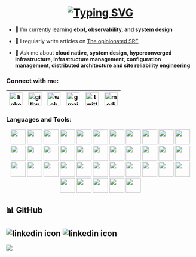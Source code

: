 <h1 align="center">
  <a href="https://git.io/typing-svg"><img src="https://readme-typing-svg.herokuapp.com?font=Fira+Code&weight=900&pause=1000&center=true&vCenter=true&random=false&width=435&lines=The+friendly+neighbourhood+SRE" alt="Typing SVG" /></a>
</h1>

- 🌱 I’m currently learning **ebpf, observability, and system design**

- 📝 I regularly write articles on [The opinionated SRE](https://soham.super.site/blogs)

- 💬 Ask me about **cloud native, system design, hyperconverged infrastructure, infrastructure management, configuration management, distributed architecture and site reliability engineering**


<h3 align="left">Connect with me:</h3>

<table align="center">
    <thead align="center">
        <tr>
            <th>
                <a href="https://www.linkedin.com/in/sohamdutta/" title="linkedin.com/in/sohamdutta">
                    <img loading="lazy" alt="linkedin icon" src="https://cdn.simpleicons.org/linkedin/EB008B" width="35px">
                </a>
            </th>
            <th>
                <a href="https://www.github.com/NP-compete" title="github.com/NP-compete">
                    <img loading="lazy" alt="github icon" src="https://cdn.simpleicons.org/github/EB008B" width="35px">
                </a>
            </th>
            <th>
                <a href="https://soham.super.site/" title="soham.super.site">
                    <img loading="lazy" alt="web icon" src="https://cdn.simpleicons.org/googlechrome/EB008B" width="35px">
                </a>
            </th>
            <th>
                <a href="mailto:soham.dutta.devops@gmail.com" title="soham.dutta.devops@gmail.com">
                    <img loading="lazy" alt="gmail icon" src="https://cdn.simpleicons.org/gmail/EB008B" width="35px">
                </a>
            </th>
            <th>
                <a href="https://twitter.com/mr_right96" title="twitter.com/mr_right96">
                    <img loading="lazy" alt="twitter icon" src="https://cdn.simpleicons.org/twitter/EB008B" width="35px">
                </a>
            </th>
            <th>
                <a href="https://medium.com/@mr-right" title="medium.com/@mr-right">
                    <img loading="lazy" alt="medium icon" src="https://cdn.simpleicons.org/medium/EB008B" width="35px">
                </a>
            </th>
        </tr>
    </thead>
</table>

<h3 align="left">Languages and Tools:</h3>

<div align="center">
  <img loading="lazy" height="40" width="40" src="https://cdn.simpleicons.org/amazonaws/FFFFFF"/>
  <img loading="lazy" height="40" width="40" src="https://cdn.simpleicons.org/kubernetes/FFFFFF"/>
  <img loading="lazy" height="40" width="40" src="https://cdn.simpleicons.org/github/FFFFFF"/>
  <img loading="lazy" height="40" width="40" src="https://cdn.simpleicons.org/githubactions/FFFFFF"/>
  <img loading="lazy" height="40" width="40" src="https://cdn.simpleicons.org/gitlab/FFFFFF"/>
  <img loading="lazy" height="40" width="40" src="https://cdn.simpleicons.org/redhatopenshift/FFFFFF"/>
  <img loading="lazy" height="40" width="40" src="https://cdn.simpleicons.org/openstack/FFFFFF"/>
  <img loading="lazy" height="40" width="40" src="https://cdn.simpleicons.org/ansible/FFFFFF"/>
  <img loading="lazy" height="40" width="40" src="https://cdn.simpleicons.org/python/FFFFFF"/>
  <img loading="lazy" height="40" width="40" src="https://cdn.simpleicons.org/go/FFFFFF"/>
  <img loading="lazy" height="40" width="40" src="https://cdn.simpleicons.org/mongodb/FFFFFF"/>
  <img loading="lazy" height="40" width="40" src="https://cdn.simpleicons.org/django/FFFFFF"/>
  <img loading="lazy" height="40" width="40" src="https://cdn.simpleicons.org/linux/FFFFFF"/>
  <img loading="lazy" height="40" width="40" src="https://cdn.simpleicons.org/mysql/FFFFFF"/>
  <img loading="lazy" height="40" width="40" src="https://cdn.simpleicons.org/docker/FFFFFF"/>
  <img loading="lazy" height="40" width="40" src="https://cdn.simpleicons.org/packer/FFFFFF"/>
  <img loading="lazy" height="40" width="40" src="https://cdn.simpleicons.org/jenkins/FFFFFF"/>
  <img loading="lazy" height="40" width="40" src="https://cdn.simpleicons.org/splunk/FFFFFF"/>
  <img loading="lazy" height="40" width="40" src="https://cdn.simpleicons.org/postgresql/FFFFFF"/>
  <img loading="lazy" height="40" width="40" src="https://cdn.simpleicons.org/elasticcloud/FFFFFF"/>
  <img loading="lazy" height="40" width="40" src="https://cdn.simpleicons.org/elasticsearch/FFFFFF"/>
  <img loading="lazy" height="40" width="40" src="https://cdn.simpleicons.org/serverless/FFFFFF"/>
  <img loading="lazy" height="40" width="40" src="https://cdn.simpleicons.org/diagramsdotnet/FFFFFF"/>
  <img loading="lazy" height="40" width="40" src="https://cdn.simpleicons.org/terraform/FFFFFF"/>
  <img loading="lazy" height="40" width="40" src="https://cdn.simpleicons.org/opentofu/FFFFFF"/>
  <img loading="lazy" height="40" width="40" src="https://cdn.simpleicons.org/gnubash/FFFFFF"/>
  <img loading="lazy" height="40" width="40" src="https://cdn.simpleicons.org/metabase/FFFFFF"/>
  <img loading="lazy" height="40" width="40" src="https://cdn.simpleicons.org/liquibase/FFFFFF"/>
  <img loading="lazy" height="40" width="40" src="https://cdn.simpleicons.org/redis/FFFFFF"/>
  <img loading="lazy" height="40" width="40" src="https://cdn.simpleicons.org/apachekafka/FFFFFF"/>
  <img loading="lazy" height="40" width="40" src="https://cdn.simpleicons.org/cloudflare/FFFFFF"/>
  <img loading="lazy" height="40" width="40" src="https://cdn.simpleicons.org/newrelic/FFFFFF"/>
  <img loading="lazy" height="40" width="40" src="https://cdn.simpleicons.org/uptimekuma/FFFFFF"/>
  <img loading="lazy" height="40" width="40" src="https://cdn.simpleicons.org/opentelemetry/FFFFFF"/>
  <img loading="lazy" height="40" width="40" src="https://cdn.simpleicons.org/sonarqube/FFFFFF"/>
  <img loading="lazy" height="40" width="40" src="https://cdn.simpleicons.org/sonarcloud/FFFFFF"/>
  <img loading="lazy" height="40" width="40" src="https://cdn.simpleicons.org/owasp/FFFFFF"/>
  <img loading="lazy" height="40" width="40" src="https://cdn.simpleicons.org/trivy/FFFFFF"/>
</div>

## 📊 GitHub

<img loading="lazy" alt="linkedin icon" src="https://github-readme-stats.vercel.app/api/top-langs/?username=NP-compete&layout=compact&theme=vision-friendly-dark"> <img loading="lazy" alt="linkedin icon" src="https://github-profile-trophy.vercel.app/?username=NP-compete&rank=S,AAA,AA,A&theme=radical&no-frame=false&no-bg=false&margin-w=4">
---
[![](https://visitcount.itsvg.in/api?id=NP-compete&icon=0&color=8)](https://visitcount.itsvg.in)
